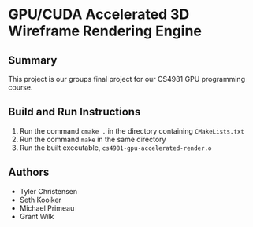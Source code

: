 # GPU/CUDA Accelerated 3D Wireframe Rendering Engine

## Summary
This project is our groups final project for our CS4981 GPU programming course.

## Build and Run Instructions
1. Run the command `cmake .` in the directory containing `CMakeLists.txt`
2. Run the command `make` in the same directory
3. Run the built executable, `cs4981-gpu-accelerated-render.o`

## Authors
* Tyler Christensen
* Seth Kooiker
* Michael Primeau
* Grant Wilk
